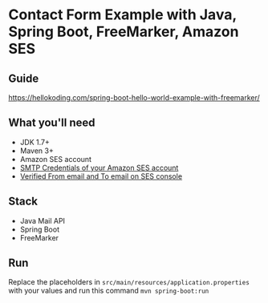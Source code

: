 # Contact Form Example with Java, Spring Boot, FreeMarker, Amazon SES

## Guide
https://hellokoding.com/spring-boot-hello-world-example-with-freemarker/

## What you'll need
- JDK 1.7+
- Maven 3+
- Amazon SES account
- [SMTP Credentials of your Amazon SES account](http://docs.aws.amazon.com/ses/latest/DeveloperGuide/smtp-credentials.html)
- [Verified From email and To email on SES console](http://docs.aws.amazon.com/ses/latest/DeveloperGuide/verify-addresses-and-domains.html)

## Stack
- Java Mail API
- Spring Boot
- FreeMarker

## Run
Replace the placeholders in `src/main/resources/application.properties` with your values and run this command `mvn spring-boot:run`
